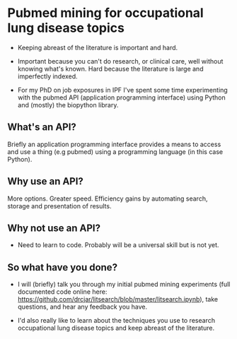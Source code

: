 # Pubmed mining for occupational lung disease topics

* Keeping abreast of the literature is important and hard.

* Important because you can't do research, or clinical care, well without knowing what's known. Hard because the literature is large and imperfectly indexed.

* For my PhD on job exposures in IPF I've spent some time experimenting with the pubmed API (application programming interface) using Python and (mostly) the biopython library.

 ## What's an API?

 Briefly an application programming interface provides a means to access and use a thing (e.g pubmed) using a programming language (in this case Python).

 ## Why use an API?
 More options. Greater speed. Efficiency gains by automating search, storage and presentation of results.

 ## Why not use an API?

 * Need to learn to code. Probably will be a universal skill but is not yet.

 ## So what have you done?
 
 * I will (briefly) talk you through my initial pubmed mining experiments (full documented code online here: https://github.com/drcjar/litsearch/blob/master/litsearch.ipynb), take questions, and hear any feedback you have.

 * I'd also really like to learn about the techniques you use to research occupational lung disease topics and keep abreast of the literature.
